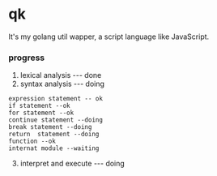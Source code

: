 # qk
It's my golang util wapper,  a script language like JavaScript.

### progress
1. lexical analysis   --- done
2. syntax analysis   --- doing  
```
expression statement -- ok  
if statement --ok  
for statement --ok
continue statement --doing
break statement --doing
return  statement --doing
function --ok  
internat module --waiting
```
3. interpret and execute  --- doing
